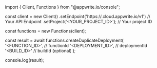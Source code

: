 import { Client, Functions } from "@appwrite.io/console";

const client = new Client()
    .setEndpoint('https://<REGION>.cloud.appwrite.io/v1') // Your API Endpoint
    .setProject('<YOUR_PROJECT_ID>'); // Your project ID

const functions = new Functions(client);

const result = await functions.createDuplicateDeployment(
    '<FUNCTION_ID>', // functionId
    '<DEPLOYMENT_ID>', // deploymentId
    '<BUILD_ID>' // buildId (optional)
);

console.log(result);
